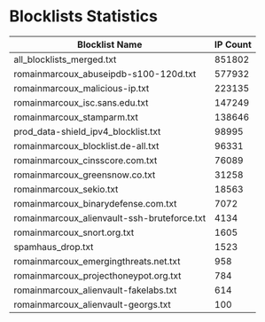 # Blocklists Statistics
| Blocklist Name | IP Count |
|----|----|
| all_blocklists_merged.txt | 851802 |
| romainmarcoux_abuseipdb-s100-120d.txt | 577932 |
| romainmarcoux_malicious-ip.txt | 223135 |
| romainmarcoux_isc.sans.edu.txt | 147249 |
| romainmarcoux_stamparm.txt | 138646 |
| prod_data-shield_ipv4_blocklist.txt | 98995 |
| romainmarcoux_blocklist.de-all.txt | 96331 |
| romainmarcoux_cinsscore.com.txt | 76089 |
| romainmarcoux_greensnow.co.txt | 31258 |
| romainmarcoux_sekio.txt | 18563 |
| romainmarcoux_binarydefense.com.txt | 7072 |
| romainmarcoux_alienvault-ssh-bruteforce.txt | 4134 |
| romainmarcoux_snort.org.txt | 1605 |
| spamhaus_drop.txt | 1523 |
| romainmarcoux_emergingthreats.net.txt | 958 |
| romainmarcoux_projecthoneypot.org.txt | 784 |
| romainmarcoux_alienvault-fakelabs.txt | 614 |
| romainmarcoux_alienvault-georgs.txt | 100 |
